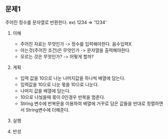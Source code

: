 ## 문제1

주어진 정수를 문자열로 반환한다. ex) 1234 => '1234'

1. 이해
    - 주어진 자료는 무엇인가 -> 정수를 입력해야한다. 음수입력X
    - 아는것(주어진 조건)은 무엇인가 -> 문자열을 출력해야한다.
    - 모르는 것은 무엇인가? -> 어떻게 할까?
2. 계획
    - 입력 값을 10으로 나눈 나머지값을 하나씩 배열에 담는다.
    - 입력값을 10으로 나눈 몫을 10으로 나눈다.
    - 나머지 값을 배열에 담는다.
    - 10으로 나눴을때 몫이 0인경우 반복을 멈춘다.
    - String 변수에 반복문을 이용하여 배열에 거꾸로 담은 값들을 반대로 정렬하면서 String변수에 더해준다.
3. 실행

4. 반성
